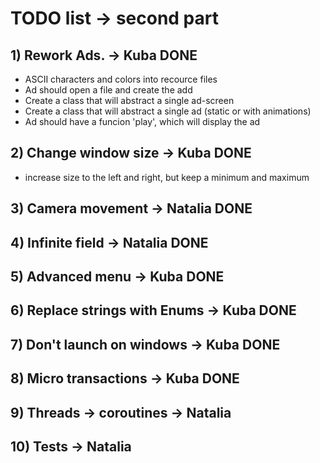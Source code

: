 # TODO list -> second part

## 1) Rework Ads. -> Kuba DONE
  - ASCII characters and colors into recource files 
  - Ad should open a file and create the add
  - Create a class that will abstract a single ad-screen
  - Create a class that will abstract a single ad (static or with animations)
  - Ad should have a funcion 'play', which will display the ad

## 2) Change window size -> Kuba DONE
  - increase size to the left and right, but keep a minimum and maximum

## 3) Camera movement -> Natalia DONE

## 4) Infinite field -> Natalia DONE

## 5) Advanced menu -> Kuba DONE

## 6) Replace strings with Enums -> Kuba DONE

## 7) Don't launch on windows -> Kuba DONE

## 8) Micro transactions -> Kuba DONE

## 9) Threads -> coroutines -> Natalia

## 10) Tests -> Natalia
